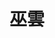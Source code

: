 ---
title: "巫雲"
description: "巫雲"
layout: shop
keywords:
  - 美食競賽
  - 台灣美食
  - 美食精選
datePublished: "2025-06-30"
dateModified: "2025-07-03"
city: "台北市"
district: "中正區"
address: "台北市中正區羅斯福路三段244巷9弄7號"
phone: "0223693906"
geo: "25.017488528733512, 121.5301114755152"
google_map: "https://maps.app.goo.gl/k2GMed3M5cQ2YakJ6"
footinder: "https://footinder.com.tw/%E5%8F%B0%E5%8C%97%E5%B8%82%E4%B8%AD%E6%AD%A3%E5%8D%80/31356/"
official: "https://www.facebook.com/p/%E5%B7%AB%E9%9B%B2-100063797209875/"
award:
  - name: "500盤"
    year: "2024"
    entries:
      - dishes:
          - "酸辣薯泥"

---